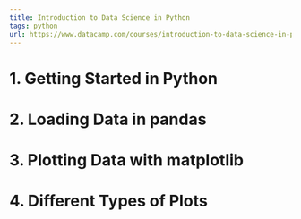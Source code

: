 ```yaml
---
title: Introduction to Data Science in Python
tags: python
url: https://www.datacamp.com/courses/introduction-to-data-science-in-python
---
```


# 1. Getting Started in Python


# 2. Loading Data in pandas


# 3. Plotting Data with matplotlib


# 4. Different Types of Plots


